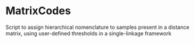# MatrixCodes
Script to assign hierarchical nomenclature to samples present in a distance matrix, using user-defined thresholds in a single-linkage framework
